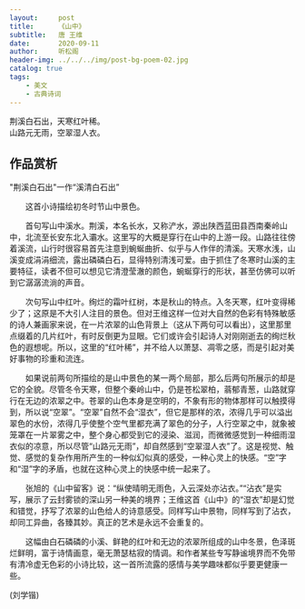 ```yaml
---
layout:     post
title:      《山中》
subtitle:   唐 王维
date:       2020-09-11
author:     听松阁
header-img: ../../../img/post-bg-poem-02.jpg
catalog: true
tags:
    - 美文
    - 古典诗词
---
```



荆溪白石出，天寒红叶稀。<br>
山路元无雨，空翠湿人衣。<br>


## 作品赏析
"荆溪白石出"一作“溪清白石出”

　　这首小诗描绘初冬时节山中景色。
  
　　首句写山中溪水。荆溪，本名长水，又称浐水，源出陕西蓝田县西南秦岭山中，北流至长安东北入灞水。这里写的大概是穿行在山中的上游一段。山路往往傍着溪流，山行时很容易首先注意到蜿蜒曲折、似乎与人作伴的清溪。天寒水浅，山溪变成涓涓细流，露出磷磷白石，显得特别清浅可爱。由于抓住了冬寒时山溪的主要特征，读者不但可以想见它清澄莹澈的颜色，蜿蜒穿行的形状，甚至仿佛可以听到它潺潺流淌的声音。
  
　　次句写山中红叶。绚烂的霜叶红树，本是秋山的特点。入冬天寒，红叶变得稀少了；这原是不大引人注目的景色。但对王维这样一位对大自然的色彩有特殊敏感的诗人兼画家来说，在一片浓翠的山色背景上（这从下两句可以看出），这里那里点缀着的几片红叶，有时反倒更为显眼。它们或许会引起诗人对刚刚逝去的绚烂秋色的遐想呢。所以，这里的“红叶稀”，并不给人以萧瑟、凋零之感，而是引起对美好事物的珍重和流连。
  
　　如果说前两句所描绘的是山中景色的某一两个局部，那么后两句所展示的却是它的全貌。尽管冬令天寒，但整个秦岭山中，仍是苍松翠柏，蓊郁青葱，山路就穿行在无边的浓翠之中。苍翠的山色本身是空明的，不象有形的物体那样可以触摸得到，所以说“空翠”。“空翠”自然不会“湿衣”，但它是那样的浓，浓得几乎可以溢出翠色的水份，浓得几乎使整个空气里都充满了翠色的分子，人行空翠之中，就象被笼罩在一片翠雾之中，整个身心都受到它的浸染、滋润，而微微感觉到一种细雨湿衣似的凉意，所以尽管“山路元无雨”，却自然感到“空翠湿人衣”了。这是视觉、触觉、感觉的复杂作用所产生的一种似幻似真的感受，一种心灵上的快感。“空”字和“湿”字的矛盾，也就在这种心灵上的快感中统一起来了。
  
　　张旭的《山中留客》说：“纵使晴明无雨色，入云深处亦沾衣。”“沾衣”是实写，展示了云封雾锁的深山另一种美的境界；王维这首《山中》的“湿衣”却是幻觉和错觉，抒写了浓翠的山色给人的诗意感受。同样写山中景物，同样写到了沾衣，却同工异曲，各臻其妙。真正的艺术是永远不会重复的。
  
　　这幅由白石磷磷的小溪、鲜艳的红叶和无边的浓翠所组成的山中冬景，色泽斑烂鲜明，富于诗情画意，毫无萧瑟枯寂的情调。和作者某些专写静谧境界而不免带有清冷虚无色彩的小诗比较，这一首所流露的感情与美学趣味都似乎要更健康一些。

(刘学锴)

